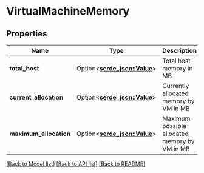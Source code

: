 # VirtualMachineMemory

## Properties

Name | Type | Description | Notes
------------ | ------------- | ------------- | -------------
**total_host** | Option<[**serde_json::Value**](.md)> | Total host memory in MB | 
**current_allocation** | Option<[**serde_json::Value**](.md)> | Currently allocated memory by VM in MB | 
**maximum_allocation** | Option<[**serde_json::Value**](.md)> | Maximum possible allocated memory by VM in MB | 

[[Back to Model list]](../README.md#documentation-for-models) [[Back to API list]](../README.md#documentation-for-api-endpoints) [[Back to README]](../README.md)


